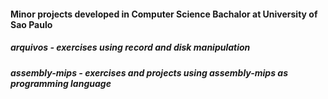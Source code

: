 #### Minor projects developed in Computer Science Bachalor at University of Sao Paulo

##### arquivos - exercises using record and disk manipulation
##### assembly-mips - exercises and projects using assembly-mips as programming language


